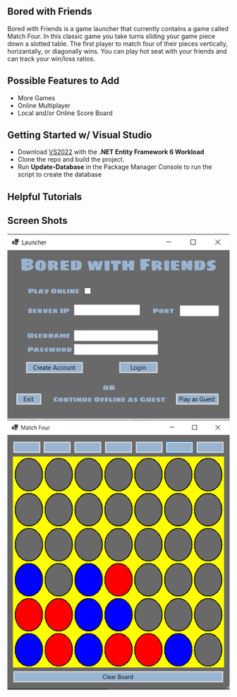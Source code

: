 ﻿## Bored with Friends
Bored with Friends is a game launcher that currently contains a game called Match Four. In this classic game 
you take turns sliding your game piece down a slotted table. The first player to match four of their pieces
vertically, horizantally, or diagonally wins. You can play hot seat with your friends and can track your win/loss ratios.

## Possible Features to Add
- More Games
- Online Multiplayer
- Local and/or Online Score Board

## Getting Started w/ Visual Studio
- Download [VS2022](https://visualstudio.microsoft.com/vs/) with the **.NET Entity Framework 6 Workload**
- Clone the repo and build the project.
- Run **Update-Database** in the Package Manager Console to run the script to create the database

## Helpful Tutorials


## Screen Shots
![The main menu](Screenshots/InitialMenu.png) ![A Match Four game](Screenshots/MatchFourGame.png)